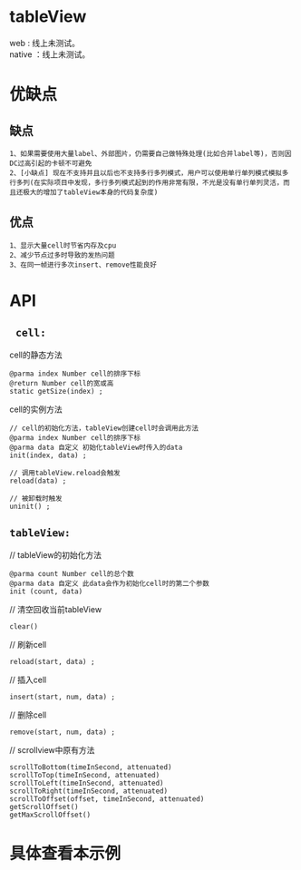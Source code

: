 # tableView

web : 线上未测试。</br>
native ：线上未测试。</br>

# 优缺点
## 缺点
```
1、如果需要使用大量label、外部图片，仍需要自己做特殊处理(比如合并label等)，否则因DC过高引起的卡顿不可避免
2、[小缺点] 现在不支持并且以后也不支持多行多列模式，用户可以使用单行单列模式模拟多行多列(在实际项目中发现，多行多列模式起到的作用非常有限，不光是没有单行单列灵活，而且还极大的增加了tableView本身的代码复杂度)
```
## 优点
```
1、显示大量cell时节省内存及cpu
2、减少节点过多时导致的发热问题
3、在同一帧进行多次insert、remove性能良好
```

# API
## ``` cell:```
cell的静态方法
```
@parma index Number cell的排序下标
@return Number cell的宽或高
static getSize(index) ;
```
cell的实例方法
```
// cell的初始化方法，tableView创建cell时会调用此方法
@parma index Number cell的排序下标
@parma data 自定义 初始化tableView时传入的data
init(index, data) ;

// 调用tableView.reload会触发
reload(data) ;

// 被卸载时触发
uninit() ;
```

## ```tableView:```
// tableView的初始化方法
```
@parma count Number cell的总个数
@parma data 自定义 此data会作为初始化cell时的第二个参数
init (count, data)
```

// 清空回收当前tableView
```
clear()
```

// 刷新cell
```
reload(start, data) ;
```

// 插入cell
```
insert(start, num, data) ;
```

// 删除cell
```
remove(start, num, data) ;
```

// scrollview中原有方法
```
scrollToBottom(timeInSecond, attenuated)
scrollToTop(timeInSecond, attenuated)
scrollToLeft(timeInSecond, attenuated)
scrollToRight(timeInSecond, attenuated)
scrollToOffset(offset, timeInSecond, attenuated)
getScrollOffset()
getMaxScrollOffset() 
```

# 具体查看本示例